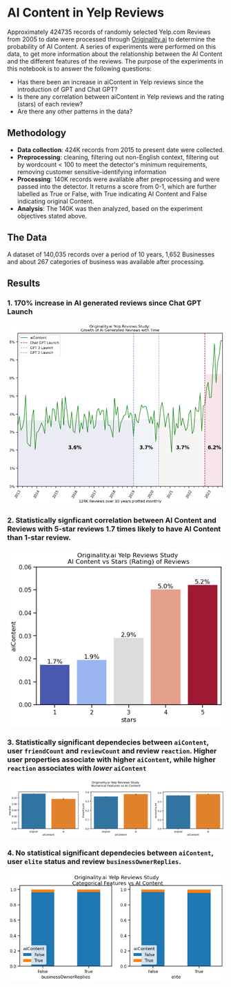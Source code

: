 # AI Content in Yelp Reviews

Approximately 424735 records of randomly selected Yelp.com Reviews from 2005 to date were processed through [Originality.ai](https://originality.ai/) to determine the probability of AI Content. A series of experiments were performed on this data, to get more information about the relationship between the AI Content and the different features of the reviews. The purpose of the experiments in this notebook is to answer the following questions:

- Has there been an increase in aiContent in Yelp reviews since the introduction of GPT and Chat GPT?
- Is there any correlation between aiContent in Yelp reviews and the rating (stars) of each review?
- Are there any other patterns in the data?

## Methodology

- **Data collection**: 424K records from 2015 to present date were collected.
- **Preprocessing**: cleaning, filtering out non-English context, filtering out by wordcount < 100 to meet the detector's minimum requirements, removing customer sensitive-identifying information
- **Processing**: 140K records were available after preprocessing and were passed into the detector. It returns a score from 0-1, which are further labelled as True or False, with True indicating AI Content and False indicating original Content.
- **Analysis**: The 140K was then analyzed, based on the experiment objectives stated above.

## The Data

A dataset of 140,035 records over a period of 10 years, 1,652 Businesses and about 267 categories of business was available after processing.

## Results

### 1. 170% increase in AI generated reviews since Chat GPT Launch

![plot](images/aicontent_vs_time.png)

### 2. Statistically signficant correlation between AI Content and Reviews with 5-star reviews 1.7 times likely to have AI Content than 1-star review.

![plot](images/aicontent_vs_stars.png)

### 3. Statistically significant dependecies between `aiContent`, user `friendCount` and `reviewCount` and review `reaction`. Higher user properties associate with higher `aiContent`, while higher `reaction` associates with _lower_ `aiContent`

![plot](images/aicontent_vs_num_features.png)

### 4. No statistical significant dependecies between `aiContent`, user `elite` status and review `businessOwnerReplies`.

![plot](images/aicontent_vs_cat_features.png)
